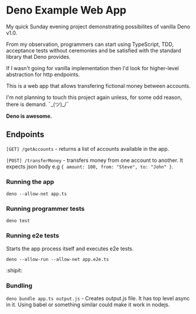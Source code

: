# Deno Example Web App

My quick Sunday evening project demonstrating possibilites of vanilla Deno v1.0.

From my observation, programmers can start using TypeScript, TDD, acceptance tests without ceremonies and be satisfied with the standard library that Deno provides. 

If I wasn't going for vanilla implementation then I'd look for higher-level abstraction for http endpoints.

This is a web app that allows transfering fictional money between accounts.

I'm not planning to touch this project again unless, for some odd reason, there is demand. ¯\_(ツ)_/¯

**Deno is awesome.**

## Endpoints

`[GET] /getAccounts` - returns a list of accounts available in the app.

`[POST] /transferMoney` - transfers money from one account to another. 
It expects json body e.g `{ amount: 100, from: "Steve", to: "John" }`.

### Running the app

`deno --allow-net app.ts`

### Running programmer tests

`deno test`

### Running e2e tests

Starts the app process itself and executes e2e tests.

`deno --allow-run --allow-net app.e2e.ts` 

:shipit:

### Bundling

`deno bundle app.ts output.js` - Creates output.js file. It has top level async in it. Using babel or something similar could make it work in nodejs.